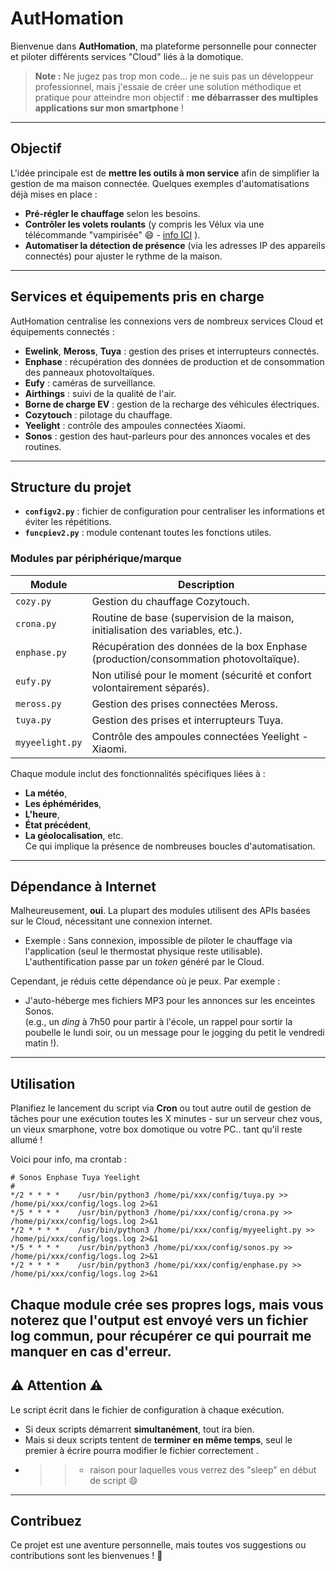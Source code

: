 # AutHomation

Bienvenue dans **AutHomation**, ma plateforme personnelle pour connecter et piloter différents services "Cloud" liés à la domotique.  

> **Note :** Ne jugez pas trop mon code… je ne suis pas un développeur professionnel, mais j'essaie de créer une solution méthodique et pratique pour atteindre mon objectif : **me débarrasser des multiples applications sur mon smartphone** !

---

## Objectif

L'idée principale est de **mettre les outils à mon service** afin de simplifier la gestion de ma maison connectée. Quelques exemples d'automatisations déjà mises en place :  
- **Pré-régler le chauffage** selon les besoins.  
- **Contrôler les volets roulants** (y compris les Vélux via une télécommande "vampirisée" 😄 - <a href="https://68600.fr/D6D/hors-sujet-domotique-de-volets-roulants-solaires-velux/" target="_blank">info ICI</a> ).  
- **Automatiser la détection de présence** (via les adresses IP des appareils connectés) pour ajuster le rythme de la maison.

---

## Services et équipements pris en charge

AutHomation centralise les connexions vers de nombreux services Cloud et équipements connectés :  
- **Ewelink**, **Meross**, **Tuya** : gestion des prises et interrupteurs connectés.  
- **Enphase** : récupération des données de production et de consommation des panneaux photovoltaïques.  
- **Eufy** : caméras de surveillance.  
- **Airthings** : suivi de la qualité de l'air.  
- **Borne de charge EV** : gestion de la recharge des véhicules électriques.  
- **Cozytouch** : pilotage du chauffage.  
- **Yeelight** : contrôle des ampoules connectées Xiaomi.  
- **Sonos** : gestion des haut-parleurs pour des annonces vocales et des routines.  

---

## Structure du projet

- **`configv2.py`** : fichier de configuration pour centraliser les informations et éviter les répétitions.  
- **`funcpiev2.py`** : module contenant toutes les fonctions utiles.  

### Modules par périphérique/marque

| Module       | Description                                                                                 |
|--------------|---------------------------------------------------------------------------------------------|
| `cozy.py`    | Gestion du chauffage Cozytouch.                                                            |
| `crona.py`   | Routine de base (supervision de la maison, initialisation des variables, etc.).             |
| `enphase.py` | Récupération des données de la box Enphase (production/consommation photovoltaïque).        |
| `eufy.py`    | Non utilisé pour le moment (sécurité et confort volontairement séparés).                    |
| `meross.py`  | Gestion des prises connectées Meross.                                                      |
| `tuya.py`    | Gestion des prises et interrupteurs Tuya.                                                  |
| `myyeelight.py` | Contrôle des ampoules connectées Yeelight - Xiaomi.                                     |

Chaque module inclut des fonctionnalités spécifiques liées à :  
- **La météo**,  
- **Les éphémérides**,  
- **L'heure**,
- **État précédent**,
- **La géolocalisation**, etc.  
Ce qui implique la présence de nombreuses boucles d'automatisation.

---

## Dépendance à Internet

Malheureusement, **oui**. La plupart des modules utilisent des APIs basées sur le Cloud, nécessitant une connexion internet.  
- Exemple : Sans connexion, impossible de piloter le chauffage via l'application (seul le thermostat physique reste utilisable). L'authentification passe par un *token* généré par le Cloud.  

Cependant, je réduis cette dépendance où je peux. Par exemple :  
- J'auto-héberge mes fichiers MP3 pour les annonces sur les enceintes Sonos.  
  (e.g., un *ding* à 7h50 pour partir à l'école, un rappel pour sortir la poubelle le lundi soir, ou un message pour le jogging du petit le vendredi matin !).

---

## Utilisation

Planifiez le lancement du script via **Cron** ou tout autre outil de gestion de tâches pour une exécution toutes les X minutes - sur un serveur chez vous, un vieux smarphone, votre box domotique ou votre PC.. tant qu'il reste allumé !

Voici pour info, ma crontab :
```
# Sonos Enphase Tuya Yeelight 
#
*/2 * * * *    /usr/bin/python3 /home/pi/xxx/config/tuya.py >> /home/pi/xxx/config/logs.log 2>&1
*/5 * * * *    /usr/bin/python3 /home/pi/xxx/config/crona.py >> /home/pi/xxx/config/logs.log 2>&1
*/2 * * * *    /usr/bin/python3 /home/pi/xxx/config/myyeelight.py >> /home/pi/xxx/config/logs.log 2>&1
*/5 * * * *    /usr/bin/python3 /home/pi/xxx/config/sonos.py >> /home/pi/xxx/config/logs.log 2>&1
*/2 * * * *    /usr/bin/python3 /home/pi/xxx/config/enphase.py >> /home/pi/xxx/config/logs.log 2>&1
```


Chaque module crée ses propres logs, mais vous noterez que l'output est envoyé vers un fichier log commun, pour récupérer ce qui pourrait me manquer en cas d'erreur.
---

## ⚠️ Attention ⚠️

Le script écrit dans le fichier de configuration à chaque exécution.  
- Si deux scripts démarrent **simultanément**, tout ira bien.  
- Mais si deux scripts tentent de **terminer en même temps**, seul le premier à écrire pourra modifier le fichier correctement .
- >> - raison pour laquelles vous verrez des "sleep" en début de script 😄

---

## Contribuez

Ce projet est une aventure personnelle, mais toutes vos suggestions ou contributions sont les bienvenues ! 🌟
